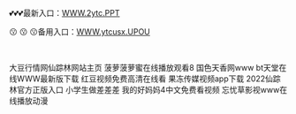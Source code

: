 <p>
	💕💕💕最新入口：<a href="http://www.baidu.com/link?url=6MA2SWnO3Raqke39an_0PUxosM6ZrUGzi1BN9tNnlPW&wd">WWW.2ytc.PPT</a> 
	<p>
		😗
😗
😗备用入口：<a href="http://www.baidu.com/link?url=6MA2SWnO3Raqke39an_0PUxosM6ZrUGzi1BN9tNnlPW&wd">WWW.ytcusx.UPOU</a> 
	</p>
	<p>
		<br />
	</p>
	<p>
		大豆行情网仙踪林网站主页
菠萝菠萝蜜在线播放观看8
国色天香网www
bt天堂在线WWW最新版下载
红豆视频免费高清在线看
果冻传媒视频app下载
2022仙踪林官方正版入口
小学生做差差差
我的好妈妈4中文免费看视频
忘忧草影视www在线播放动漫
	</p>
